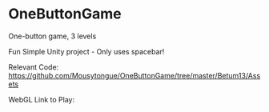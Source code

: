 # OneButtonGame
One-button game, 3 levels

Fun Simple Unity project - Only uses spacebar!

Relevant Code: https://github.com/Mousytongue/OneButtonGame/tree/master/Betum13/Assets

WebGL Link to Play: 
